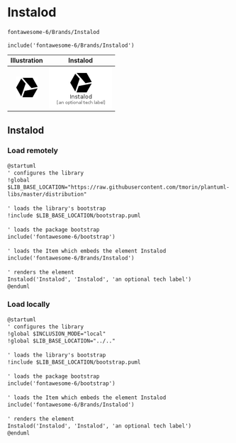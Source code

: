 # Instalod


```text
fontawesome-6/Brands/Instalod
```

```text
include('fontawesome-6/Brands/Instalod')
```



| Illustration | Instalod |
| :---: | :---: |
| ![illustration for Illustration](../../fontawesome-6/Brands/Instalod.png) | ![illustration for Instalod](../../fontawesome-6/Brands/Instalod.Local.png) |




## Instalod

### Load remotely
```plantuml
@startuml
' configures the library
!global $LIB_BASE_LOCATION="https://raw.githubusercontent.com/tmorin/plantuml-libs/master/distribution"

' loads the library's bootstrap
!include $LIB_BASE_LOCATION/bootstrap.puml

' loads the package bootstrap
include('fontawesome-6/bootstrap')

' loads the Item which embeds the element Instalod
include('fontawesome-6/Brands/Instalod')

' renders the element
Instalod('Instalod', 'Instalod', 'an optional tech label')
@enduml
```

### Load locally
```plantuml
@startuml
' configures the library
!global $INCLUSION_MODE="local"
!global $LIB_BASE_LOCATION="../.."

' loads the library's bootstrap
!include $LIB_BASE_LOCATION/bootstrap.puml

' loads the package bootstrap
include('fontawesome-6/bootstrap')

' loads the Item which embeds the element Instalod
include('fontawesome-6/Brands/Instalod')

' renders the element
Instalod('Instalod', 'Instalod', 'an optional tech label')
@enduml
```

